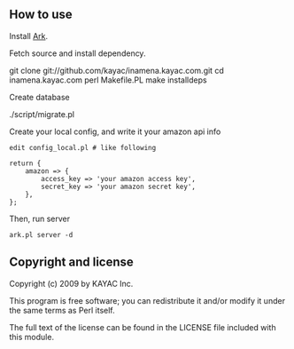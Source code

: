 ## How to use

Install [Ark](http://github.com/typester/ark-perl).

Fetch source and install dependency.

   git clone git://github.com/kayac/inamena.kayac.com.git
   cd inamena.kayac.com
   perl Makefile.PL
   make installdeps

Create database

   ./script/migrate.pl

Create your local config, and write it your amazon api info

    edit config_local.pl # like following

    return {
        amazon => {
            access_key => 'your amazon access key',
            secret_key => 'your amazon secret key',
        },
    };

Then, run server

    ark.pl server -d

## Copyright and license

Copyright (c) 2009 by KAYAC Inc.

This program is free software; you can redistribute it and/or modify it under the same terms as Perl itself.

The full text of the license can be found in the LICENSE file included with this module.

